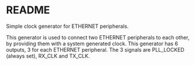 # README #

Simple clock generator for ETHERNET peripherals.

This generator is used to connect two ETHERNET peripherals to each other, by providing them with a system generated clock.
This generator has 6 outputs, 3 for each ETHERNET peripheral. The 3 signals are PLL\_LOCKED (always set), RX\_CLK and TX\_CLK.
